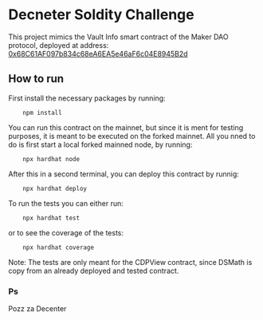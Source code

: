 # Decneter Soldity Challenge

This project mimics the Vault Info smart contract of the Maker DAO
protocol, deployed at address: [0x68C61AF097b834c68eA6EA5e46aF6c04E8945B2d]('https://etherscan.io/address/0x68C61AF097b834c68eA6EA5e46aF6c04E8945B2d#code')

## How to run

First install the necessary packages by running:

```
    npm install
```

You can run this contract on the mainnet, but since it is ment for testing purposes, it is meant to be executed on the forked mainnet.
All you nned to do is first start a local forked mainned node, by running:

```
    npx hardhat node
```

After this in a second terminal, you can deploy this contract by runnig:

```
    npx hardhat deploy
```

To run the tests you can either run:

```
    npx hardhat test
```

or to see the coverage of the tests:

```
    npx hardhat coverage
```

Note: The tests are only meant for the CDPView contract, since DSMath is copy from an already deployed and tested contract.

### Ps

Pozz za Decenter
